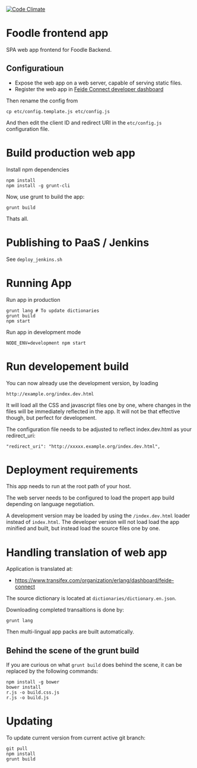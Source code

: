 [![Code Climate](https://codeclimate.com/github/andreassolberg/foodle-app/badges/gpa.svg)](https://codeclimate.com/github/andreassolberg/foodle-app)

# Foodle frontend app

SPA web app frontend for Foodle Backend.


## Configuratioun

* Expose the web app on a web server, capable of serving static files.
* Register the web app in [Feide Connect developer dashboard](https://developers.feideconnect.no)

Then rename the config from 

	cp etc/config.template.js etc/config.js

And then edit the client ID and redirect URI in the `etc/config.js` configuration file.


# Build production web app

Install npm dependencies

	npm install
	npm install -g grunt-cli

Now, use grunt to build the app:

	grunt build

Thats all.




# Publishing to PaaS / Jenkins

See `deploy_jenkins.sh`


# Running App


Run app in production

	grunt lang # To update dictionaries
	grunt build
	npm start

Run app in development mode

	NODE_ENV=development npm start


# Run developement build

You can now already use the development version, by loading

	http://example.org/index.dev.html

It will load all the CSS and javascript files one by one, where changes in the files will be immediately reflected in the app. It will not be that effective though, but perfect for development.

The configuration file needs to be adjusted to reflect index.dev.html as your redirect_uri:

	"redirect_uri": "http://xxxxx.example.org/index.dev.html",


# Deployment requirements


This app needs to run at the root path of your host.


The web server needs to be configured to load the propert app build depending on language negotiation.

A development version may be loaded by using the `/index.dev.html` loader instead of `index.html`. The developer version will not load load the app minified and built, but instead load the source files one by one.


# Handling translation of web app

Application is translated at:

* <https://www.transifex.com/organization/erlang/dashboard/feide-connect>

The source dictionary is located at `dictionaries/dictionary.en.json`.

Downloading completed transaltions is done by:

	grunt lang

Then multi-lingual app packs are built automatically.



## Behind the scene of the grunt build

If you are curious on what `grunt build` does behind the scene, it can be replaced by the following commands:
	
	npm install -g bower
	bower install
	r.js -o build.css.js
	r.js -o build.js



# Updating

To update current version from current active git branch:

	git pull
	npm install
	grunt build

